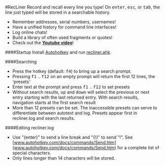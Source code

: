 #RecLiner
Record and recall every line you type! On <kbd>enter</kbd>, <kbd>esc</kbd>, or <kbd>tab</kbd>, the line just typed will be stored in a searchable history.
* Remember addresses, serial numbers, usernames!
* Have a unified history for command line interfaces!
* Log online chats!
* Build a library of often used fragments or quotes!
* Check out the **[Youtube video](https://www.youtube.com/watch?v=iOPYzTMHf_0)**!

####Startup
Install [Autohotkey](http://www.autohotkey.com/) and run [recliner.ahk](https://raw.githubusercontent.com/q335r49/RecLiner/master/recliner.ahk).

####Searching
* Press the hotkey (default: <kbd>f4</kbd>) to bring up a search prompt.
* Pressing <kbd>f1</kbd> .. <kbd>f12</kbd> on an empty prompt will return the first 12 lines, the 'presets'
* Enter text at the prompt and press <kbd>f1</kbd> .. <kbd>f12</kbd> to set presets
* Without search results, <kbd>up</kbd> and <kbd>down</kbd> will select the previous or next entry starting with the last returned entry. With search results, navigation starts at the first search result
* More than 12 presets can be set. The inaccessible presets can serve to differentiate between autotext and log. Presets appear first in recliner.log and search results.

####Editing recliner.log
* Use "{enter}" to send a line break and "{!}" to send "!".  See [www.autohotkey.com/docs/commands/Send.htm](www.autohotkey.com/docs/commands/Send.htm) for a complete list of special characters.
* Only lines longer than 14 characters will be stored.

